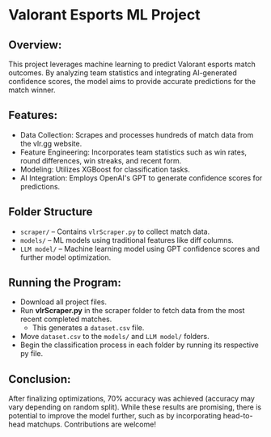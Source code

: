 # Valorant Esports ML Project

## Overview:
This project leverages machine learning to predict Valorant esports match outcomes. By analyzing team statistics and integrating AI-generated confidence scores, the model aims to provide accurate predictions for the match winner.

## Features:
- Data Collection: Scrapes and processes hundreds of match data from the vlr.gg website.
- Feature Engineering: Incorporates team statistics such as win rates, round differences, win streaks, and recent form.
- Modeling: Utilizes XGBoost for classification tasks.
- AI Integration: Employs OpenAI's GPT to generate confidence scores for predictions.

## Folder Structure
- `scraper/` – Contains `vlrScraper.py` to collect match data.
- `models/` – ML models using traditional features like diff columns.
- `LLM model/` – Machine learning model using GPT confidence scores and further model optimization.

## Running the Program:
- Download all project files.
- Run **vlrScraper.py** in the scraper folder to fetch data from the most recent completed matches.  
  - This generates a `dataset.csv` file.
- Move `dataset.csv` to the `models/` and `LLM model/` folders.
- Begin the classification process in each folder by running its respective py file.

## Conclusion:
After finalizing optimizations, 70% accuracy was achieved (accuracy may vary depending on random split). While these results are promising, there is potential to improve the model further, such as by incorporating head-to-head matchups. Contributions are welcome!
